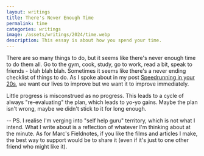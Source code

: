 ```yaml
---
layout: writings
title: There's Never Enough Time
permalink: time
categories: writings
image: /assets/writings/2024/time.webp
description: This essay is about how you spend your time.
---
```


There are so many things to do, but it seems like there's never enough time to do them all.
Go to the gym, cook, study, go to work, read a bit, speak to friends - blah blah blah.
Sometimes it seems like there's a never ending checklist of things to do.
As I spoke about in my post [Speedrunning in your 20s](/speedrunning), we want our lives to improve but we want it to improve immediately.

Little progress is misconstrued as no progress.
This leads to a cycle of always "re-evaluating" the plan, which leads to yo-yo gains.
Maybe the plan isn't wrong, maybe we didn't stick to it for long enough.

--
PS. I realise I'm verging into "self help guru" territory, which is not what I intend.
What I write about is a reflection of whatever I'm thinking about at the minute.
As for Marc's Fieldnotes, if you like the films and articles I make, the best way to support would be to share it (even if it's just to one other friend who might like it).
